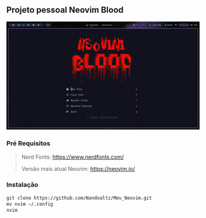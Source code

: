 ## Projeto pessoal Neovim Blood

![Tela inicial](nvim/tela-inicial.png)

### Pré Requisitos

> Nerd Fonts: https://www.nerdfonts.com/
> 
> Versão mais atual Neovim: https://neovim.io/

### Instalação
```
git clone https://github.com/Nandoaltz/Meu_Neovim.git
mv nvim ~/.config
nvim
```
